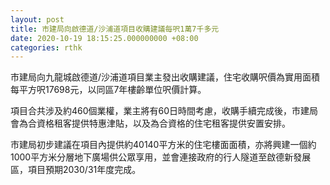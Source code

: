 ```yaml
---
layout: post
title: 市建局向啟德道/沙浦道項目收購建議每呎1萬7千多元
date: 2020-10-19 18:15:25.000000000 +08:00
categories: rthk
---
```


市建局向九龍城啟德道/沙浦道項目業主發出收購建議，住宅收購呎價為實用面積每平方呎17698元，以同區7年樓齡單位呎價計算。

項目合共涉及約460個業權，業主將有60日時間考慮，收購手續完成後，市建局會為合資格租客提供特惠津貼，以及為合資格的住宅租客提供安置安排。

市建局初步建議在項目內提供約40140平方米的住宅樓面面積，亦將興建一個約1000平方米分層地下廣場供公眾享用，並會連接政府的行人隧道至啟德新發展區，項目預期2030/31年度完成。
